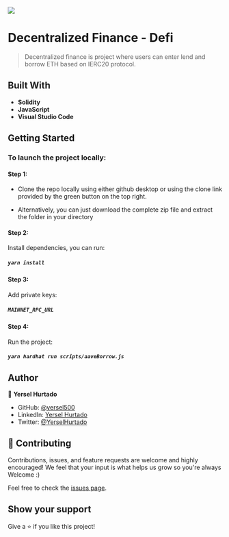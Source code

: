 ![](https://img.shields.io/badge/YERSEL-HURTADO-success)

# Decentralized Finance - Defi

> Decentralized finance is project where users can enter lend and borrow ETH based on IERC20 protocol.

## Built With

- **Solidity**
- **JavaScript**
- **Visual Studio Code**

## Getting Started

### To launch the project locally:

#### Step 1:

- Clone the repo locally using either github desktop or using the clone link provided by the green button on the top right.

- Alternatively, you can just download the complete zip file and extract the folder in your directory

#### Step 2:

Install dependencies, you can run:

##### `yarn install`

#### Step 3:

Add private keys:

##### `MAINNET_RPC_URL`

#### Step 4:

Run the project:

##### `yarn hardhat run scripts/aaveBorrow.js`

## Author

👤 **Yersel Hurtado**

- GitHub: [@yersel500](https://github.com/yersel500/)
- LinkedIn: [Yersel Hurtado](https://www.linkedin.com/in/yersel-hurtado/)
- Twitter: [@YerselHurtado](https://twitter.com/YerselHurtado)

## 🤝 Contributing

Contributions, issues, and feature requests are welcome and highly encouraged!
We feel that your input is what helps us grow so you're always Welcome :)

Feel free to check the [issues page](../../issues/).

## Show your support

Give a ⭐️ if you like this project!